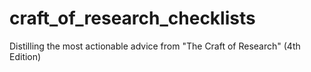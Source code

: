 # craft_of_research_checklists
Distilling the most actionable advice from "The Craft of Research" (4th Edition)
